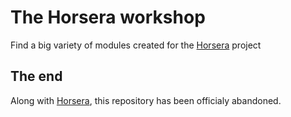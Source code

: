 # The Horsera workshop

Find a big variety of modules created for the [Horsera](https://github.com/TasKesk/horsera) project

## The end

Along with [Horsera](https://github.com/TasKesk/horsera), this repository has been officialy abandoned.
